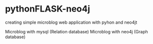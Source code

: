 # pythonFLASK-neo4j
creating simple microblog web application with pyhon and neo4jt


Microblog with mysql (Relation database) 
Microblog with neo4j (Graph database)
